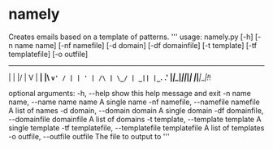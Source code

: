# namely
Creates emails based on a template of patterns. 
'''
usage: namely.py [-h] [-n name name] [-nf namefile] [-d domain]
                 [-df domainfile] [-t template] [-tf templatefile]
                 [-o outfile]

 __  _  __  __ __ ___ _ __   __
|  \| |/  \|  V  | __| |\ `v' /
| | ' | /\ | \_/ | _|| |_`. .' 
|_|\__|_||_|_| |_|___|___|!_!  

optional arguments:
  -h, --help            show this help message and exit
  -n name name, --name name name
                        A single name
  -nf namefile, --namefile namefile
                        A list of names
  -d domain, --domain domain
                        A single domain
  -df domainfile, --domainfile domainfile
                        A list of domains
  -t template, --template template
                        A single template
  -tf templatefile, --templatefile templatefile
                        A list of templates
  -o outfile, --outfile outfile
                        The file to output to
'''                        
